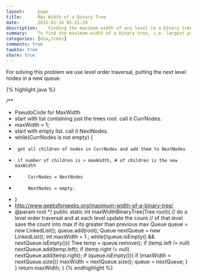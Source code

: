 ```yaml
---
layout:     page
title:      Max Width of a Binary Tree
date:       2015-01-16 05:21:29
description:    Finding the maximum width of any level in a binary tree
summary:    To find the maximum width of a binary tree, i.e. largest possible horizontal distance from left child to right child of same level.
categories: [dsa,trees]
comments: true
tawkto: true
share: true
---
```


For solving this problem we use level order traversal, putting the next level nodes in a new queue.

{% highlight java %}

/**
 * PseudoCode for MaxWidth
 * start with list containing just the trees root. call it CurrNodes.
 * maxWidth = 1;
 * start with empty list. call it NextNodes.
 * while(CurrNodes is not empty) {
 *      get all children of nodes in CurrNodes and add them to NextNodes
 *      if number of children is > maxWidth, # of children is the new maxWidth
 *          CurrNodes = NextNodes
 *          NextNodes = empty.
 * }
 * http://www.geeksforgeeks.org/maximum-width-of-a-binary-tree/
 * @param root
 */
public static int maxWidthBinaryTree(Tree root){
    // do a level order traversal and at each level update the count
    // of that level save the count into max if its greater than previous max
    Queue<Tree> queue = new LinkedList();
    queue.add(root);
    Queue<Tree> nextQueue = new LinkedList();
    int maxWidth = 1 ;
    while(!queue.isEmpty() && nextQueue.isEmpty()){
        Tree temp = queue.remove();
        if (temp.left != null)
            nextQueue.add(temp.left);
        if (temp.right != null)
            nextQueue.add(temp.right);
        if (queue.isEmpty()){
            if (maxWidth < nextQueue.size())
                maxWidth = nextQueue.size();
            queue = nextQueue;
        }
    }
    return maxWidth;
}
{% endhighlight %}